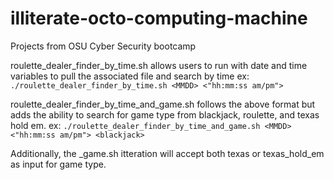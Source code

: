 # illiterate-octo-computing-machine
Projects from OSU Cyber Security bootcamp

roulette_dealer_finder_by_time.sh allows users to run with date and time variables to pull the associated file and search by time
  ex: `./roulette_dealer_finder_by_time.sh <MMDD> <"hh:mm:ss am/pm">`
  
roulette_dealer_finder_by_time_and_game.sh follows the above format but adds the ability to search for game type from blackjack, roulette, and texas hold em.
  ex: `./roulette_dealer_finder_by_time_and_game.sh <MMDD> <"hh:mm:ss am/pm"> <blackjack>`
  
  Additionally, the _game.sh itteration will accept both texas or texas_hold_em as input for game type.
